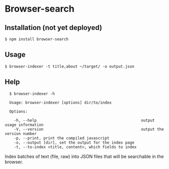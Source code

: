 # Browser-search

## Installation (not yet deployed)
    $ npm install browser-search

## Usage
    $ browser-indexer -t title,about ~/target/ -o output.json

## Help
````
  $ browser-indexer -h

  Usage: browser-indexer [options] dir/to/index

  Options:

    -h, --help                                              output usage information
    -V, --version                                           output the version number
    -p, --print, print the compiled javascript              
    -o, --output [dir], set the output for the index page   
    -t, --to-index <title, content>, which fields to index  

````

Index batches of text (file, raw) into JSON files that will be searchable in the browser.
